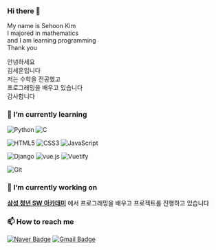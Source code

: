 ### Hi there 👋
My name is Sehoon Kim  
I majored in mathematics  
and I am learning programming  
Thank you  


안녕하세요  
김세훈입니다  
저는 수학을 전공했고  
프로그래밍을 배우고 있습니다  
감사합니다  

### 🌱 I’m currently learning
![Python](https://img.shields.io/badge/Python-3776AB?style=flat-square&logo=Python&logoColor=white) 
![C](https://img.shields.io/badge/C-A8B9CC?style=flat-square&logo=C&logoColor=white) 

![HTML5](https://img.shields.io/badge/HTML5-E34F26?style=flat-square&logo=HTML5&logoColor=white) 
![CSS3](https://img.shields.io/badge/CSS3-1572B6?style=flat-square&logo=CSS3&logoColor=white) 
![JavaScript](https://img.shields.io/badge/JavaScript-F7DF1E?style=flat-square&logo=JavaScript&logoColor=white) 

![Django](https://img.shields.io/badge/Django-092E20?style=flat-square&logo=Django&logoColor=white) 
![vue.js](https://img.shields.io/badge/Vue.js-4FC08D?style=flat-square&logo=Vue.js&logoColor=white)
![Vuetify](https://img.shields.io/badge/Vuetify-1867C0?style=flat-square&logo=Vuetify&logoColor=white)

![Git](https://img.shields.io/badge/Git-F05032?style=flat-square&logo=Git&logoColor=white)

### 🔭 I’m currently working on
<span style="color:black">**[삼성 청년 SW 아카데미](https://www.ssafy.com/ksp/jsp/swp/swpMain.jsp)** 에서 프로그래밍을 배우고 프로젝트를 진행하고 있습니다</span>


### 📫 How to reach me
[![Naver Badge](https://img.shields.io/badge/Naver_mail-00C300?style=flat-square&logo=NativeScript&logoColor=white&link=mailto:kimsae123@naver.com)](mailto:kimsae123@naver.com)
[![Gmail Badge](https://img.shields.io/badge/Gmail-d14836?style=flat-square&logo=Gmail&logoColor=white&link=mailto:ttppggnnss@gmail.com)](mailto:ttppggnnss@gmail.com)


<!--
**ttppggnnss/ttppggnnss** is a ✨ _special_ ✨ repository because its `README.md` (this file) appears on your GitHub profile.

Here are some ideas to get you started:

- 🔭 I’m currently working on ...
- 🌱 I’m currently learning ...
- 👯 I’m looking to collaborate on ...
- 🤔 I’m looking for help with ...
- 💬 Ask me about ...
- 📫 How to reach me: ...
- 😄 Pronouns: ...
- ⚡ Fun fact: ...
-->

